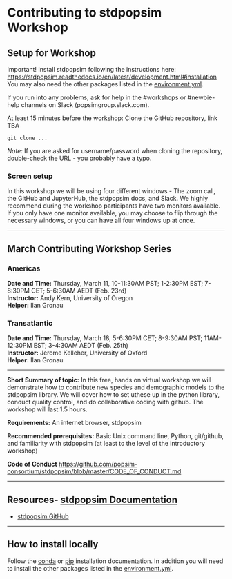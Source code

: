 # Contributing to stdpopsim Workshop

## Setup for Workshop

Important!
Install stdpopsim following the instructions here:
https://stdpopsim.readthedocs.io/en/latest/development.html#installation
You may also need the other packages listed in the [environment.yml](https://github.com/popsim-consortium/workshops/blob/main/environment.yml).

If you run into any problems, ask for help in the #workshops or #newbie-help channels on Slack (popsimgroup.slack.com).

At least 15 minutes before the workshop:
Clone the GitHub repository, link TBA
```
git clone ...
```
*Note:* If you are asked for username/password when cloning the repository,
double-check the URL - you probably have a typo.


### Screen setup

In this workshop we will be using four different windows - 
The zoom call, the GitHub and JupyterHub, the stdpopsim docs, and Slack.
We highly recommend during the workshop participants have two monitors available. 
If you only have one monitor available, you may choose to flip through the necessary windows,
or you can have all four windows up at once. 

-------------------------
## March Contributing Workshop Series

### Americas
**Date and Time:** Thursday, March 11, 10-11:30AM PST; 1-2:30PM EST; 7-8:30PM CET; 5-6:30AM AEDT (Feb. 23rd)  
**Instructor:** Andy Kern, University of Oregon  
**Helper:** Ilan Gronau

### Transatlantic
**Date and Time:** Thursday, March 18, 5-6:30PM CET; 8-9:30AM PST; 11AM-12:30PM EST; 3-4:30AM AEDT (Feb. 25th)  
**Instructor:** Jerome Kelleher, University of Oxford  
**Helper:** Ilan Gronau

-------------------------
**Short Summary of topic:** In this free, hands on virtual workshop we will demonstrate how to contribute new species and demographic models to the stdpopsim library. We will cover how to set uthese up in the python library, conduct quality control, and do collaborative coding with github. The workshop will last 1.5 hours.

**Requirements:** An internet browser, stdpopsim

**Recommended prerequisites:** Basic Unix command line, Python, git/github, and familiarity with stdpopsim (at least to the level of the introductory workshop)

**Code of Conduct**
https://github.com/popsim-consortium/stdpopsim/blob/master/CODE_OF_CONDUCT.md

--------------------------
## Resources- [stdpopsim Documentation](https://stdpopsim.readthedocs.io/en/stable/index.html)
- [stdpopsim GitHub](https://github.com/popsim-consortium/stdpopsim)

--------------------------
## How to install locally
Follow the [conda](https://stdpopsim.readthedocs.io/en/stable/installation.html#conda) or [pip](https://stdpopsim.readthedocs.io/en/stable/installation.html#pip) installation documentation.
In addition you will need to install the other packages listed in the [environment.yml](https://github.com/popsim-consortium/workshops/blob/main/environment.yml).

